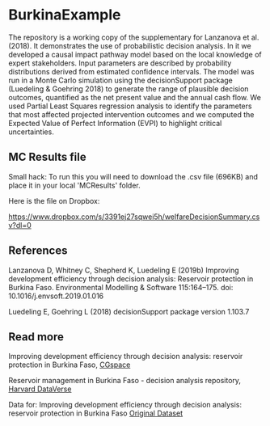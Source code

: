 # BurkinaExample

The repository is a working copy of the supplementary for Lanzanova et al. (2018). It demonstrates the use of probabilistic decision analysis. In it we developed a causal impact pathway model based on the local knowledge of expert stakeholders. Input parameters are described by probability distributions derived from estimated confidence intervals. The model was run in a Monte Carlo simulation using the decisionSupport package (Luedeling & Goehring 2018) to generate the range of plausible decision outcomes, quantified as the net present value and the annual cash flow. We used Partial Least Squares regression analysis to identify the parameters that most affected projected intervention outcomes and we computed the Expected Value of Perfect Information (EVPI) to highlight critical uncertainties. 
 
## MC Results file

Small hack: 
To run this you will need to download the .csv file (696KB) and place it in your local 'MCResults' folder. 

Here is the file on Dropbox: 

https://www.dropbox.com/s/3391ej27sqwei5h/welfareDecisionSummary.csv?dl=0


## References 

Lanzanova D, Whitney C, Shepherd K, Luedeling E (2019b) Improving development efficiency through decision analysis: Reservoir protection in Burkina Faso. Environmental Modelling & Software 115:164–175. doi: 10.1016/j.envsoft.2019.01.016

Luedeling E, Goehring L (2018) decisionSupport package version 1.103.7

## Read more 

Improving development efficiency through decision analysis: reservoir protection in Burkina Faso, [CGspace](https://cgspace.cgiar.org/handle/10568/100141)

Reservoir management in Burkina Faso - decision analysis repository, [Harvard DataVerse](https://dataverse.harvard.edu/dataset.xhtml?persistentId=doi:10.7910/DVN/4RAKHX)

Data for: Improving development efficiency through decision analysis: reservoir protection in Burkina Faso [Original Dataset](https://data.mendeley.com/datasets/zh4j7jrdbs/1)
